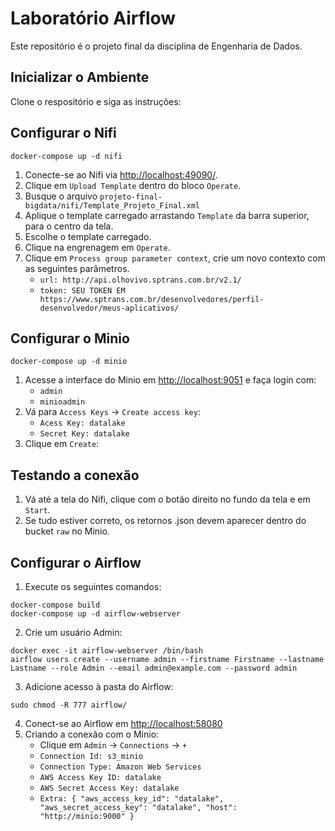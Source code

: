 # Laboratório Airflow

Este repositório é o projeto final da disciplina de Engenharia de Dados.

## Inicializar o Ambiente

Clone o respositório e siga as instruções:

## Configurar o Nifi

```shell
docker-compose up -d nifi
```

1. Conecte-se ao Nifi via [http://localhost:49090/](http://localhost:49090/).
2. Clique em `Upload Template` dentro do bloco `Operate`.
3. Busque o arquivo `projeto-final-bigdata/nifi/Template_Projeto_Final.xml`
4. Aplique o template carregado arrastando `Template` da barra superior, para o centro da tela.
5. Escolhe o template carregado.
6. Clique na engrenagem em `Operate`.
7. Clique em `Process group parameter context`, crie um novo contexto com as seguintes parâmetros.
    - `url: http://api.olhovivo.sptrans.com.br/v2.1/`
    - `token: SEU TOKEN EM https://www.sptrans.com.br/desenvolvedores/perfil-desenvolvedor/meus-aplicativos/`

## Configurar o Minio

```shell
docker-compose up -d minio
```

1. Acesse a interface do Minio em [http://localhost:9051](http://localhost:9051) e faça login com:
    - `admin`
    - `minioadmin`
2. Vá para `Access Keys` -> `Create access key`:
    - `Acess Key: datalake`
    - `Secret Key: datalake`
3. Clique em `Create`:

## Testando a conexão

1. Vá até a tela do Nifi, clique com o botão direito no fundo da tela e em `Start`.
2. Se tudo estiver correto, os retornos .json devem aparecer dentro do bucket `raw` no Minio.

## Configurar o Airflow

1. Execute os seguintes comandos:

```shell
docker-compose build
docker-compose up -d airflow-webserver
```

2. Crie um usuário Admin:

```shell
docker exec -it airflow-webserver /bin/bash
airflow users create --username admin --firstname Firstname --lastname Lastname --role Admin --email admin@example.com --password admin
```

3. Adicione acesso à pasta do Airflow:

```shell
sudo chmod -R 777 airflow/
```

4. Conect-se ao Airflow em [http://localhost:58080](http://localhost:58080)
5. Criando a conexão com o Minio:
    - Clique em `Admin` -> `Connections` -> `+`
    - `Connection Id: s3_minio`
    - `Connection Type: Amazon Web Services`
    - `AWS Access Key ID: datalake`
    - `AWS Secret Access Key: datalake`
    - `Extra: { "aws_access_key_id": "datalake", "aws_secret_access_key": "datalake", "host": "http://minio:9000" }`
